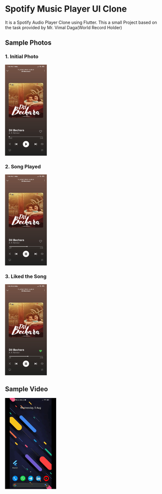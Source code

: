 # Spotify Music Player UI Clone

It is a Spotify Audio Player Clone using Flutter.
This a small Project based on the task provided by Mr. Vimal Daga(World Record Holder)

## Sample Photos

### 1. Initial Photo
<img src="./images/Photo1.jpg" height="300em" /> 

### 2. Song Played
<img src="./images/Photo2.jpg" height="300em" /> 


### 3. Liked the Song
<img src="./images/Photo3.jpg" height="300em" /> 

## Sample Video
<img src="./videos/Demo1.gif" height="300em" /> 
